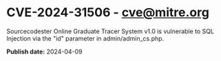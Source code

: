# CVE-2024-31506 - cve@mitre.org

Sourcecodester Online Graduate Tracer System v1.0 is vulnerable to SQL Injection via the "id" parameter in admin/admin_cs.php.

**Publish date:** 2024-04-09
